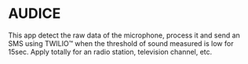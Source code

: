 # AUDICE
This app detect the raw data of the microphone, process it and send an SMS using TWILIO™ when the threshold of sound measured is low for 15sec. 
Apply totally for an radio station, television channel, etc. 
